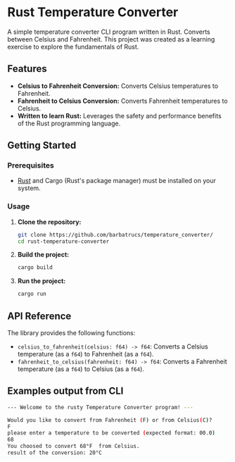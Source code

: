 # Rust Temperature Converter

A simple temperature converter CLI program written in Rust. Converts between Celsius and Fahrenheit. This project was created as a learning exercise to explore the fundamentals of Rust.

## Features

*   **Celsius to Fahrenheit Conversion:** Converts Celsius temperatures to Fahrenheit.
*   **Fahrenheit to Celsius Conversion:** Converts Fahrenheit temperatures to Celsius.
*   **Written to learn Rust:**  Leverages the safety and performance benefits of the Rust programming language.

## Getting Started

### Prerequisites

*   [Rust](https://www.rust-lang.org/tools/install) and Cargo (Rust's package manager) must be installed on your system.

### Usage

1.  **Clone the repository:**

    ```bash
    git clone https://github.com/barbatrucs/temperature_converter/
    cd rust-temperature-converter
    ```

2.  **Build the project:**

    ```bash
    cargo build
    ```

3.  **Run the project:**

    ```bash
    cargo run
    ```

## API Reference

The library provides the following functions:

*   `celsius_to_fahrenheit(celsius: f64) -> f64`: Converts a Celsius temperature (as a `f64`) to Fahrenheit (as a `f64`).
*   `fahrenheit_to_celsius(fahrenheit: f64) -> f64`: Converts a Fahrenheit temperature (as a `f64`) to Celsius (as a `f64`).

## Examples output from CLI

```bash
--- Welcome to the rusty Temperature Converter program! --- 

Would you like to convert from Fahrenheit (F) or from Celsius(C)?
F
please enter a temperature to be converted (expected format: 00.0)
68
You choosed to convert 68°F  from Celsius.
result of the conversion: 20°C

